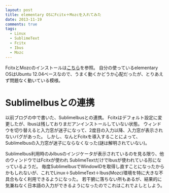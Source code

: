 ```yaml
---
layout: post
title: elementary OSにFcitx＋Mozcを入れてみた
date: 2013-11-19
comments: true
tags: 
  - Linux
  - SublimeText
  - Fcitx
  - Ibus
  - Mozc
---
```



FcitxとMozcのインストールは[こちら](http://gihyo.jp/admin/serial/01/ubuntu-recipe/0274)を参照。
自分の使っているelementary OSはUbuntu 12.04ベースなので、うまく動くかどうか心配だったが、とりあえず問題なく動いている模様。
<!-- more -->
# SublimeIbusとの連携

以前ブログの中で書いた、SublimeIbusとの連携。
Fcitxはデフォルト設定に変更したが、Ibusは残しておりまだアンインストールしていない状態。
ウィンドウを切り替えると入力窓が迷子になって、2度目の入力以降、入力窓が表示されないバグがあった。
しかし、なんとFcitxを導入することによって、SublimeIbusの入力窓が迷子にならなくなった(謎は解明されていない)。

SublimeIbus利用時のみIbusのインジケータが表示されているのを見る限り、他のウィンドウではFcitxが使われ
SublimeTextだけでIbusが使われている形になっているようだ。
毎度SublimeIbusでWindowIDを取得し直すことになったからかもしれないが、これでLinux＋SublimeText＋Ibus(Mozc)環境を特に大きな不具合もなく利用できるようになった。
若干腑に落ちない所もあるが、結果的に気兼ねなく日本語の入力ができるようになったのでこれはこれでよしとしよう。
